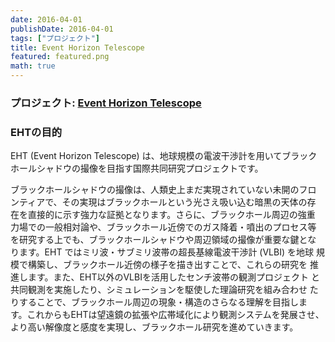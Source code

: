 ```yaml
---
date: 2016-04-01
publishDate: 2016-04-01
tags: ["プロジェクト"]
title: Event Horizon Telescope
featured: featured.png
math: true
---
```

### プロジェクト: <a href="https://www.miz.nao.ac.jp/eht-j/top.html" target="_blank" rel="noopener">Event Horizon Telescope</a>

### EHTの目的

EHT (Event Horizon Telescope) は、地球規模の電波干渉計を用いてブラック
ホールシャドウの撮像を目指す国際共同研究プロジェクトです。

ブラックホールシャドウの撮像は、人類史上まだ実現されていない未開のフロ
ンティアで、その実現はブラックホールという光さえ吸い込む暗黒の天体の存
在を直接的に示す強力な証拠となります。さらに、ブラックホール周辺の強重
力場での一般相対論や、ブラックホール近傍でのガス降着・噴出のプロセス等
を研究する上でも、ブラックホールシャドウや周辺領域の撮像が重要な鍵とな
ります。EHT ではミリ波・サブミリ波帯の超長基線電波干渉計 (VLBI) を地球
規模で構築し、ブラックホール近傍の様子を描き出すことで、これらの研究を
推進します。また、EHT以外のVLBIを活用したセンチ波帯の観測プロジェクト
と共同観測を実施したり、シミュレーションを駆使した理論研究を組み合わせ
たりすることで、ブラックホール周辺の現象・構造のさらなる理解を目指しま
す。これからもEHTは望遠鏡の拡張や広帯域化により観測システムを発展させ、
より高い解像度と感度を実現し、ブラックホール研究を進めていきます。
